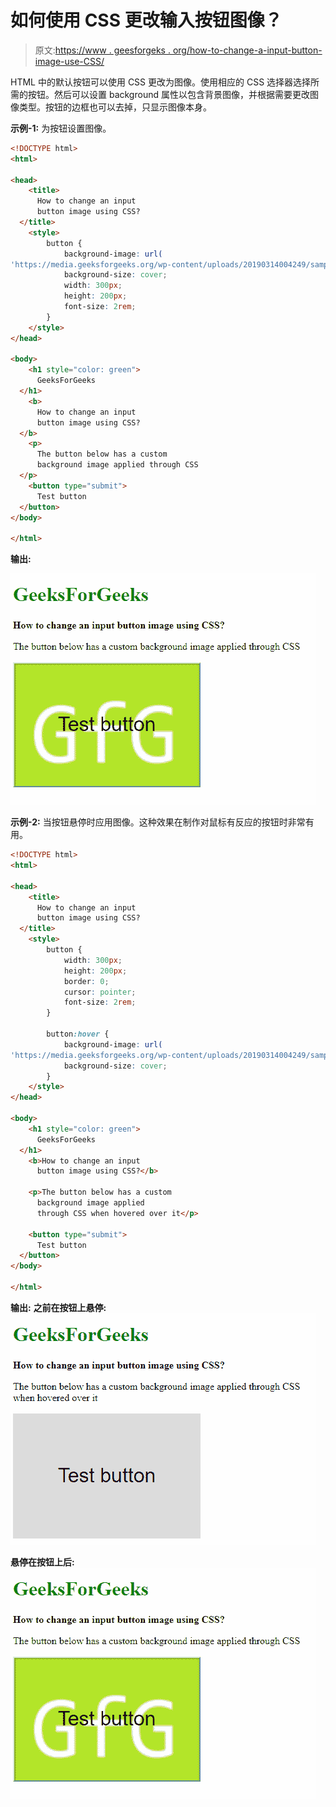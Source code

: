 # 如何使用 CSS 更改输入按钮图像？

> 原文:[https://www . geesforgeks . org/how-to-change-a-input-button-image-use-CSS/](https://www.geeksforgeeks.org/how-to-change-an-input-button-image-using-css/)

HTML 中的默认按钮可以使用 CSS 更改为图像。使用相应的 CSS 选择器选择所需的按钮。然后可以设置 background 属性以包含背景图像，并根据需要更改图像类型。按钮的边框也可以去掉，只显示图像本身。

**示例-1:** 为按钮设置图像。

```html
<!DOCTYPE html>
<html>

<head>
    <title>
      How to change an input 
      button image using CSS?
  </title>
    <style>
        button {
            background-image: url(
'https://media.geeksforgeeks.org/wp-content/uploads/20190314004249/sample-image2.png');
            background-size: cover;
            width: 300px;
            height: 200px;
            font-size: 2rem;
        }
    </style>
</head>

<body>
    <h1 style="color: green">
      GeeksForGeeks
  </h1>
    <b>
      How to change an input
      button image using CSS?
  </b>
    <p>
      The button below has a custom 
      background image applied through CSS
  </p>
    <button type="submit">
      Test button
  </button>
</body>

</html>
```

**输出:**

![button-image](img/2b8793a52bf51de77e3357ac5dc28d84.png)

**示例-2:** 当按钮悬停时应用图像。这种效果在制作对鼠标有反应的按钮时非常有用。

```html
<!DOCTYPE html>
<html>

<head>
    <title>
      How to change an input 
      button image using CSS?
  </title>
    <style>
        button {
            width: 300px;
            height: 200px;
            border: 0;
            cursor: pointer;
            font-size: 2rem;
        }

        button:hover {
            background-image: url(
'https://media.geeksforgeeks.org/wp-content/uploads/20190314004249/sample-image2.png');
            background-size: cover;
        }
    </style>
</head>

<body>
    <h1 style="color: green">
      GeeksForGeeks
  </h1>
    <b>How to change an input 
      button image using CSS?</b>

    <p>The button below has a custom
      background image applied 
      through CSS when hovered over it</p>

    <button type="submit">
      Test button
  </button>
</body>

</html>
```

**输出:**
**之前在按钮上悬停:**
![hover-before](img/d257907d12cd28f0314929a15aecb7f3.png)

**悬停在按钮上后:**
![hover-after](img/2b8793a52bf51de77e3357ac5dc28d84.png)
